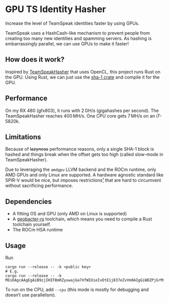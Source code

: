 # GPU TS Identity Hasher

Increase the level of TeamSpeak identities faster by using GPUs.

TeamSpeak uses a HashCash-like mechanism to prevent people from creating too many new identities and
spamming servers. As hashing is embarrassingly parallel, we can use GPUs to make it faster!

## How does it work?

Inspired by [TeamSpeakHasher](https://github.com/landave/TeamSpeakHasher) that uses OpenCL,
this project runs Rust on the GPU. Using Rust, we can just use the [sha-1 crate](https://crates.io/crates/sha-1)
and compile it for the GPU.

## Performance

On my RX 480 (gfx803), it runs with 2 GH/s (gigahashes per second). The TeamSpeakHasher reaches 400 MH/s.
One CPU core gets 7 MH/s on an i7-5820k.

## Limitations

Because of ~~lazyness~~ performance reasons, only a single SHA-1 block is hashed and things break
when the offset gets too high (called slow-mode in TeamSpeakHasher).

Due to leveraging the `amdgpu` LLVM backend and the ROCm runtime, only AMD GPUs and only Linux are
supported. A hardware agnostic standard like SPIR-V would be nice, but imposes restrictions[¹](https://github.com/EmbarkStudios/rust-gpu/issues/234#issuecomment-726629418)
that are hard to circumvent without sacrificing performance.

## Dependencies

- A fitting OS and GPU (only AMD on Linux is supported)
- A [geobacter-rs](https://github.com/geobacter-rs/geobacter) toolchain, which means
you need to compile a Rust toolchain yourself.
- The ROCm HSA runtime

## Usage

Run
```
cargo run --release -- -k <public key>
# E.g.
cargo run --release -- -k MEsDAgcAAgEgAiB9zjIHIFBmRZyuwajGa7XfWIUieIvDtE1j837eZvVm0AIgGiWDZPjGrMsigOFt4HgRnn9IwH2HIMhU4pzGiulAQUc=
```

To run on the CPU, add `--cpu` (this mode is mostly for debugging and doesn’t use parallelism).
